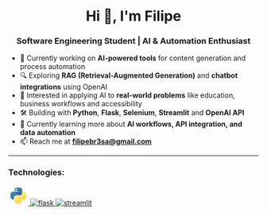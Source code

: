 <h1 align="center">Hi 👋, I'm Filipe</h1>
<h3 align="center">Software Engineering Student | AI & Automation Enthusiast</h3>

- 🤖 Currently working on **AI-powered tools** for content generation and process automation  
- 🔍 Exploring **RAG (Retrieval-Augmented Generation)** and **chatbot integrations** using OpenAI  
- 🧠 Interested in applying AI to **real-world problems** like education, business workflows and accessibility  
- 🛠️ Building with **Python**, **Flask**, **Selenium**, **Streamlit** and **OpenAI API**  
- 🌱 Currently learning more about **AI workflows, API integration, and data automation**  
- 📫 Reach me at **filipebr3sa@gmail.com**

---

<h3 align="left">Technologies:</h3>

<p align="left">
  <a href="https://www.python.org" target="_blank" rel="noreferrer">
    <img src="https://raw.githubusercontent.com/devicons/devicon/master/icons/python/python-original.svg" alt="python" width="40" height="40"/>
  </a>
  <a href="https://flask.palletsprojects.com/" target="_blank" rel="noreferrer">
    <img src="https://www.vectorlogo.zone/logos/pocoo_flask/pocoo_flask-icon.svg" alt="flask" width="40" height="40"/>
  </a>
  <a href="https://streamlit.io/" target="_blank" rel="noreferrer">
    <img src="https://streamlit.io/images/brand/streamlit-logo-secondary-colormark-darktext.svg" alt="streamlit" width="100" height="30"/>
  </a>
  <a href="https://www.selenium.dev" target="_blank" rel_
